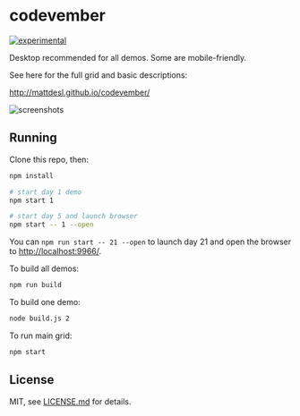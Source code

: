 # codevember

[![experimental](http://badges.github.io/stability-badges/dist/experimental.svg)](http://github.com/badges/stability-badges)

Desktop recommended for all demos. Some are mobile-friendly.

See here for the full grid and basic descriptions:

http://mattdesl.github.io/codevember/

![screenshots](http://i.imgur.com/B31tgZc.jpg)

## Running

Clone this repo, then:

```sh
npm install

# start day 1 demo
npm start 1

# start day 5 and launch browser
npm start -- 1 --open
```

You can `npm run start -- 21 --open` to launch day 21 and open the browser to [http://localhost:9966/](http://localhost:9966/).

To build all demos:

```sh
npm run build
```

To build one demo:

```sh
node build.js 2
```

To run main grid:

```sh
npm start
```

## License

MIT, see [LICENSE.md](http://github.com/mattdesl/codevember/blob/master/LICENSE.md) for details.
